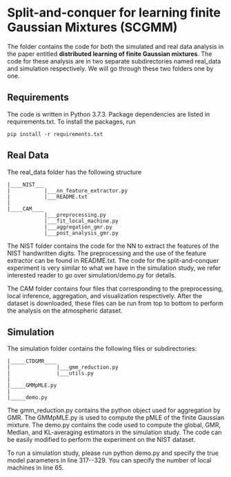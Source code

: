 # Split-and-conquer for learning finite Gaussian Mixtures (SCGMM)

The folder contains the code for both the simulated and real data analysis in the paper entitled **distributed learning of finite Gaussian mixtures**. The code for these analysis are in two separate subdirectories named real_data and simulation respectively. We will go through these two folders one by one.


## Requirements
The code is written in Python 3.7.3. Package dependencies are listed in requirements.txt. To install the packages, run
```
pip install -r requirements.txt
```




## Real Data
The real_data folder has the following structure
```
|____NIST___
|           |___nn_feature_extractor.py
|           |___README.txt
|
|____CAM____
            |___preprocessing.py
            |___fit_local_machine.py
            |___aggregation_gmr.py
            |___post_analysis_gmr.py
```

The NIST folder contains the code for the NN to extract the features of the NIST handwritten digits. The preprocessing and the use of the feature extractor can be found in README.txt. The code for the split-and-conquer experiment is very similar to what we have in the simulation study, we refer interested reader to go over simulation/demo.py for details.


The CAM folder contains four files that corresponding to the preprocessing, local inference, aggregation, and visualization respectively. After the dataset is downloaded, these files can be run from top to bottom to perform the analysis on the atmospheric dataset.


## Simulation
The simulation folder contains the following files or subdirectories:
```
|_____CTDGMR____
|               |___gmm_reduction.py
|               |___utils.py
|
|_____GMMpMLE.py
|
|_____demo.py
```

The gmm_reduction.py contains the python object used for aggregation by GMR.
The GMMpMLE.py is used to compute the pMLE of the finite Gaussian mixture.
The demo.py contains the code used to compute the global, GMR, Median, and KL-averaging estimators in the simulation study. The code can be easily modified to perform the experiment on the NIST dataset.

To run a simulation study, please run python demo.py and specify the true model parameters in line 317--329. You can specify the number of local machines in line 65.
